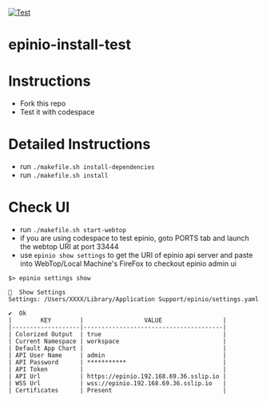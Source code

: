 [![Test](https://github.com/gitricko/epinio-install-test/actions/workflows/test.yml/badge.svg)](https://github.com/gitricko/epinio-install-test/actions/workflows/test.yml)

# epinio-install-test

# Instructions
- Fork this repo
- Test it with codespace

# Detailed Instructions
- run `./makefile.sh install-dependencies`
- run `./makefile.sh install`

# Check UI
- run `./makefile.sh start-webtop`
- if you are using codespace to test epinio, goto PORTS tab and launch the webtop URI at port 33444
- use `epinio show settings` to get the URI of epinio api server and paste into WebTop/Local Machine's FireFox to checkout epinio admin ui
```
$> epinio settings show

🚢  Show Settings
Settings: /Users/XXXX/Library/Application Support/epinio/settings.yaml

✔️  Ok
|        KEY        |                 VALUE                 |
|-------------------|---------------------------------------|
| Colorized Output  | true                                  |
| Current Namespace | workspace                             |
| Default App Chart |                                       |
| API User Name     | admin                                 |
| API Password      | ***********                           |
| API Token         |                                       |
| API Url           | https://epinio.192.168.69.36.sslip.io |
| WSS Url           | wss://epinio.192.168.69.36.sslip.io   |
| Certificates      | Present                               |
```
